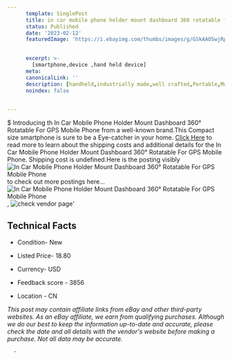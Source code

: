 ```yaml
---
      template: SinglePost
      title: in car mobile phone holder mount dashboard 360 rotatable for gps mobile phone
      status: Published
      date: '2023-02-12'
      featuredImage: 'https://i.ebayimg.com/thumbs/images/g/GSkAAOSwjRpjiB9Y/s-l225.jpg'
       

      excerpt: >-
        [smartphone,device ,hand held device]
      meta:
      canonicalLink: ''
      description: [handheld,industrially made,well crafted,Portable,Mobile,Compact,Convenient,Lightweight,Maneuverable,Man-portable,Miniature,Carriable,Hand-held,Light,Holdable,Transportable,Mobile device,Pocket-sized,On-the-go,Wireless,Cordless,Compact size,Convenient size, smartphone,device ,hand held device]
      noindex: false
      

---
```

$
      Introducing th In Car Mobile Phone Holder Mount Dashboard 360° Rotatable For GPS Mobile Phone from a well-known brand.This Compact size smartphone is sure to be a Eye-catcher in your home. [Click Here](https://www.ebay.com/itm/364065686583?fits=Make%3AMercury&hash=item54c4018437%3Ag%3AGSkAAOSwjRpjiB9Y&mkevt=1&mkcid=1&mkrid=711-53200-19255-0&campid=%253CePNCampaignId%253E&customid=%253CreferenceId%253E&toolid=10049) to read more to learn about the shipping costs and additional details for the In Car Mobile Phone Holder Mount Dashboard 360° Rotatable For GPS Mobile Phone. Shipping cost is undefined.Here is the posting visibly ![In Car Mobile Phone Holder Mount Dashboard 360° Rotatable For GPS Mobile Phone](https://i.ebayimg.com/thumbs/images/g/GSkAAOSwjRpjiB9Y/s-l225.jpg) to check out more postings here... ![In Car Mobile Phone Holder Mount Dashboard 360° Rotatable For GPS Mobile Phone](https://i.ebayimg.com/images/g/GSkAAOSwjRpjiB9Y/s-l960.jpg), ![check vendor page](https://origin-galleryplus.ebayimg.com/ws/web/364065686583_2_0_1/225x225.jpg,https://origin-galleryplus.ebayimg.com/ws/web/364065686583_3_0_1/225x225.jpg,https://origin-galleryplus.ebayimg.com/ws/web/364065686583_4_0_1/225x225.jpg,https://origin-galleryplus.ebayimg.com/ws/web/364065686583_5_0_1/225x225.jpg,https://origin-galleryplus.ebayimg.com/ws/web/364065686583_6_0_1/225x225.jpg,https://origin-galleryplus.ebayimg.com/ws/web/364065686583_7_0_1/225x225.jpg,https://origin-galleryplus.ebayimg.com/ws/web/364065686583_8_0_1/225x225.jpg,https://origin-galleryplus.ebayimg.com/ws/web/364065686583_9_0_1/225x225.jpg,https://origin-galleryplus.ebayimg.com/ws/web/364065686583_10_0_1/225x225.jpg,https://origin-galleryplus.ebayimg.com/ws/web/364065686583_11_0_1/225x225.jpg,https://origin-galleryplus.ebayimg.com/ws/web/364065686583_12_0_1/225x225.jpg,https://origin-galleryplus.ebayimg.com/ws/web/364065686583_13_0_1/225x225.jpg,https://origin-galleryplus.ebayimg.com/ws/web/364065686583_14_0_1/225x225.jpg,https://origin-galleryplus.ebayimg.com/ws/web/364065686583_15_0_1/225x225.jpg,https://origin-galleryplus.ebayimg.com/ws/web/364065686583_16_0_1/225x225.jpg,https://origin-galleryplus.ebayimg.com/ws/web/364065686583_17_0_1/225x225.jpg)'

      

 ## Technical Facts 



     
      

 - Condition- New 


      

 - Listed Price- 18.80 


      

 - Currency- USD 


      

 - Feedback score - 3856 


      

 - Location - CN 


      
      

 *_This post may contain affiliate links from eBay and other third-party websites. As an eBay affiliate, we earn from qualifying purchases. Although we do our best to keep the information up-to-date and accurate, please check the date and all details with the vendor's website before making a purchase. Not all data may be accurate._*




      -
